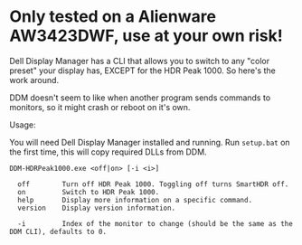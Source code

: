 # Only tested on a Alienware AW3423DWF, use at your own risk!

Dell Display Manager has a CLI that allows you to switch to any "color preset" your display has, EXCEPT for the HDR Peak 1000. So here's the work around.

DDM doesn't seem to like when another program sends commands to monitors, so it might crash or reboot on it's own.

Usage:


You will need Dell Display Manager installed and running. Run `setup.bat` on the first time, this will copy required DLLs from DDM.
```
DDM-HDRPeak1000.exe <off|on> [-i <i>]

  off        Turn off HDR Peak 1000. Toggling off turns SmartHDR off.
  on         Switch to HDR Peak 1000.
  help       Display more information on a specific command.
  version    Display version information.

  -i         Index of the monitor to change (should be the same as the DDM CLI), defaults to 0.
```